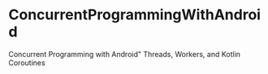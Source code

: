 # ConcurrentProgrammingWithAndroid
Concurrent Programming with Android" Threads, Workers, and Kotlin Coroutines
